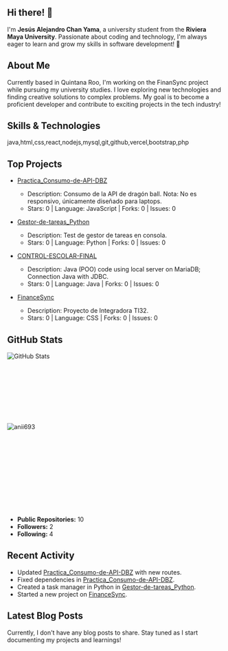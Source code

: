 ## Hi there! 👋

I'm **Jesús Alejandro Chan Yama**, a university student from the **Riviera Maya University**. Passionate about coding and technology, I'm always eager to learn and grow my skills in software development! 🚀

## About Me

Currently based in Quintana Roo, I'm working on the FinanSync project while pursuing my university studies. I love exploring new technologies and finding creative solutions to complex problems. My goal is to become a proficient developer and contribute to exciting projects in the tech industry!


## Skills & Technologies

java,html,css,react,nodejs,mysql,git,github,vercel,bootstrap,php

## Top Projects

- [Practica_Consumo-de-API-DBZ](https://github.com/alejandr003/Practica_Consumo-de-API-DBZ)
  - Description: Consumo de la API de dragón ball. Nota: No es responsivo, únicamente diseñado para laptops.
  - Stars: 0 | Language: JavaScript | Forks: 0 | Issues: 0

- [Gestor-de-tareas_Python](https://github.com/alejandr003/Gestor-de-tareas_Python)
  - Description: Test de gestor de tareas en consola.
  - Stars: 0 | Language: Python | Forks: 0 | Issues: 0

- [CONTROL-ESCOLAR-FINAL](https://github.com/alejandr003/CONTROL-ESCOLAR-FINAL)
  - Description: Java (POO) code using local server on MariaDB; Connection Java with JDBC.
  - Stars: 0 | Language: Java | Forks: 0 | Issues: 0

- [FinanceSync](https://github.com/alejandr003/FinanceSync)
  - Description: Proyecto de Integradora TI32.
  - Stars: 0 | Language: CSS | Forks: 0 | Issues: 0

## GitHub Stats

![GitHub Stats](https://github-readme-stats.vercel.app/api?username=alejandr003&show_icons=true&count_private=true&theme=radical)

<br><br><br><br><br><br><br>
<p>&nbsp;<img align="left" src="https://github-readme-stats.vercel.app/api?username=alejandr003&show_icons=true&theme=dark&locale=en" alt="anii693" /></p>
<br><br><br><br><br><br><br><br><br><br>

- **Public Repositories:** 10
- **Followers:** 2
- **Following:** 4

## Recent Activity

- Updated [Practica_Consumo-de-API-DBZ](https://github.com/alejandr003/Practica_Consumo-de-API-DBZ) with new routes. 
- Fixed dependencies in [Practica_Consumo-de-API-DBZ](https://github.com/alejandr003/Practica_Consumo-de-API-DBZ).
- Created a task manager in Python in [Gestor-de-tareas_Python](https://github.com/alejandr003/Gestor-de-tareas_Python).
- Started a new project on [FinanceSync](https://github.com/alejandr003/FinanceSync).

## Latest Blog Posts

Currently, I don't have any blog posts to share. Stay tuned as I start documenting my projects and learnings!

